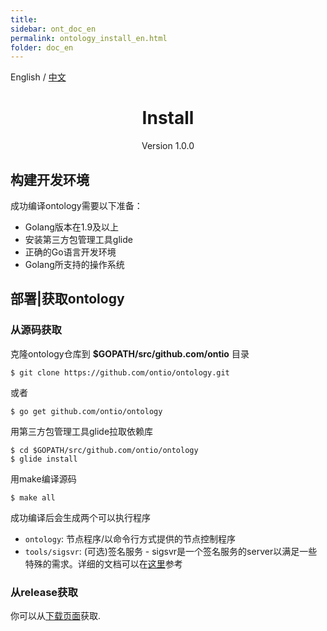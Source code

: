 ```yaml
---
title: 
sidebar: ont_doc_en
permalink: ontology_install_en.html
folder: doc_en
---
```


English / [中文](./ontology_install_zh.html)

<h1 align="center">Install</h1>
<p align="center" class="version">Version 1.0.0 </p>

## 构建开发环境
成功编译ontology需要以下准备：

* Golang版本在1.9及以上
* 安装第三方包管理工具glide
* 正确的Go语言开发环境
* Golang所支持的操作系统

## 部署|获取ontology
### 从源码获取
克隆ontology仓库到 **$GOPATH/src/github.com/ontio** 目录

```shell
$ git clone https://github.com/ontio/ontology.git
```
或者
```shell
$ go get github.com/ontio/ontology
```

用第三方包管理工具glide拉取依赖库

````shell
$ cd $GOPATH/src/github.com/ontio/ontology
$ glide install
````

用make编译源码

```shell
$ make all
```

成功编译后会生成两个可以执行程序

* `ontology`: 节点程序/以命令行方式提供的节点控制程序
* `tools/sigsvr`: (可选)签名服务 - sigsvr是一个签名服务的server以满足一些特殊的需求。详细的文档可以在[这里](./sigsvr_zh.html)参考

### 从release获取
你可以从[下载页面](https://github.com/ontio/ontology/releases)获取.